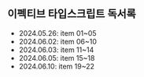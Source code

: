 ## 이펙티브 타입스크립트 독서록

- 2024.05.26: item 01~05
- 2024.06.02: item 06~10
- 2024.06.03: item 11~14
- 2024.06.05: item 15~18
- 2024.06.10: item 19~22
